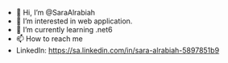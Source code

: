 - 👋 Hi, I’m @SaraAlrabiah
- 👀 I’m interested in web application.
- 🌱 I’m currently learning .net6
- 📫 How to reach me 
- LinkedIn: https://sa.linkedin.com/in/sara-alrabiah-5897851b9

<!---
SaraAlrabiah/SaraAlrabiah is a ✨ special ✨ repository because its `README.md` (this file) appears on your GitHub profile.
You can click the Preview link to take a look at your changes.
--->
